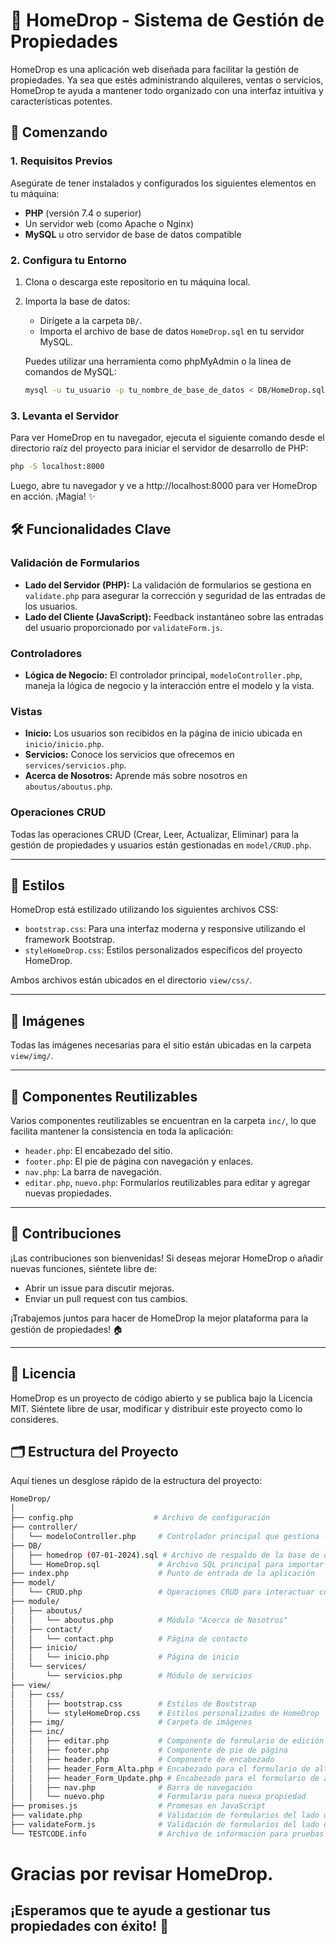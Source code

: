# 🏡 HomeDrop - Sistema de Gestión de Propiedades

HomeDrop es una aplicación web diseñada para facilitar la gestión de propiedades. Ya sea que estés administrando alquileres, ventas o servicios, HomeDrop te ayuda a mantener todo organizado con una interfaz intuitiva y características potentes.

## 🚀 Comenzando

### 1. Requisitos Previos

Asegúrate de tener instalados y configurados los siguientes elementos en tu máquina:

- **PHP** (versión 7.4 o superior)
- Un servidor web (como Apache o Nginx)
- **MySQL** u otro servidor de base de datos compatible

### 2. Configura tu Entorno

1. Clona o descarga este repositorio en tu máquina local.

2. Importa la base de datos:
   - Dirígete a la carpeta `DB/`.
   - Importa el archivo de base de datos `HomeDrop.sql` en tu servidor MySQL.

   Puedes utilizar una herramienta como phpMyAdmin o la línea de comandos de MySQL:
   ```bash
   mysql -u tu_usuario -p tu_nombre_de_base_de_datos < DB/HomeDrop.sql ```

### 3. Levanta el Servidor
Para ver HomeDrop en tu navegador, ejecuta el siguiente comando desde el directorio raíz del proyecto para iniciar el servidor de desarrollo de PHP:

```bash
php -S localhost:8000
```
Luego, abre tu navegador y ve a http://localhost:8000 para ver HomeDrop en acción. ¡Magia! ✨
## 🛠️ Funcionalidades Clave

### Validación de Formularios

- **Lado del Servidor (PHP):** La validación de formularios se gestiona en `validate.php` para asegurar la corrección y seguridad de las entradas de los usuarios.
- **Lado del Cliente (JavaScript):** Feedback instantáneo sobre las entradas del usuario proporcionado por `validateForm.js`.

### Controladores

- **Lógica de Negocio:** El controlador principal, `modeloController.php`, maneja la lógica de negocio y la interacción entre el modelo y la vista.

### Vistas

- **Inicio:** Los usuarios son recibidos en la página de inicio ubicada en `inicio/inicio.php`.
- **Servicios:** Conoce los servicios que ofrecemos en `services/servicios.php`.
- **Acerca de Nosotros:** Aprende más sobre nosotros en `aboutus/aboutus.php`.

### Operaciones CRUD

Todas las operaciones CRUD (Crear, Leer, Actualizar, Eliminar) para la gestión de propiedades y usuarios están gestionadas en `model/CRUD.php`.

---

## 🎨 Estilos

HomeDrop está estilizado utilizando los siguientes archivos CSS:

- `bootstrap.css`: Para una interfaz moderna y responsive utilizando el framework Bootstrap.
- `styleHomeDrop.css`: Estilos personalizados específicos del proyecto HomeDrop.

Ambos archivos están ubicados en el directorio `view/css/`.

---

## 📸 Imágenes

Todas las imágenes necesarias para el sitio están ubicadas en la carpeta `view/img/`.

---

## 🧩 Componentes Reutilizables

Varios componentes reutilizables se encuentran en la carpeta `inc/`, lo que facilita mantener la consistencia en toda la aplicación:

- `header.php`: El encabezado del sitio.
- `footer.php`: El pie de página con navegación y enlaces.
- `nav.php`: La barra de navegación.
- `editar.php`, `nuevo.php`: Formularios reutilizables para editar y agregar nuevas propiedades.

---

## 🤝 Contribuciones

¡Las contribuciones son bienvenidas! Si deseas mejorar HomeDrop o añadir nuevas funciones, siéntete libre de:

- Abrir un issue para discutir mejoras.
- Enviar un pull request con tus cambios.

¡Trabajemos juntos para hacer de HomeDrop la mejor plataforma para la gestión de propiedades! 🏠

---

## 📜 Licencia

HomeDrop es un proyecto de código abierto y se publica bajo la Licencia MIT. Siéntete libre de usar, modificar y distribuir este proyecto como lo consideres.

## 🗂️ Estructura del Proyecto

Aquí tienes un desglose rápido de la estructura del proyecto:

```bash
HomeDrop/
│
├── config.php                  # Archivo de configuración
├── controller/
│   └── modeloController.php     # Controlador principal que gestiona la lógica
├── DB/
│   ├── homedrop (07-01-2024).sql # Archivo de respaldo de la base de datos
│   └── HomeDrop.sql             # Archivo SQL principal para importar
├── index.php                    # Punto de entrada de la aplicación
├── model/
│   └── CRUD.php                 # Operaciones CRUD para interactuar con la base de datos
├── module/
│   ├── aboutus/
│   │   └── aboutus.php          # Módulo "Acerca de Nosotros"
│   ├── contact/
│   │   └── contact.php          # Página de contacto
│   ├── inicio/
│   │   └── inicio.php           # Página de inicio
│   └── services/
│       └── servicios.php        # Módulo de servicios
├── view/
│   ├── css/
│   │   ├── bootstrap.css        # Estilos de Bootstrap
│   │   └── styleHomeDrop.css    # Estilos personalizados de HomeDrop
│   ├── img/                     # Carpeta de imágenes
│   ├── inc/
│   │   ├── editar.php           # Componente de formulario de edición
│   │   ├── footer.php           # Componente de pie de página
│   │   ├── header.php           # Componente de encabezado
│   │   ├── header_Form_Alta.php # Encabezado para el formulario de alta
│   │   ├── header_Form_Update.php # Encabezado para el formulario de actualización
│   │   ├── nav.php              # Barra de navegación
│   │   └── nuevo.php            # Formulario para nueva propiedad
├── promises.js                  # Promesas en JavaScript
├── validate.php                 # Validación de formularios del lado del servidor
├── validateForm.js              # Validación de formularios del lado del cliente
└── TESTCODE.info                # Archivo de información para pruebas

```



# Gracias por revisar HomeDrop. 
## ¡Esperamos que te ayude a gestionar tus propiedades con éxito! 🏡
